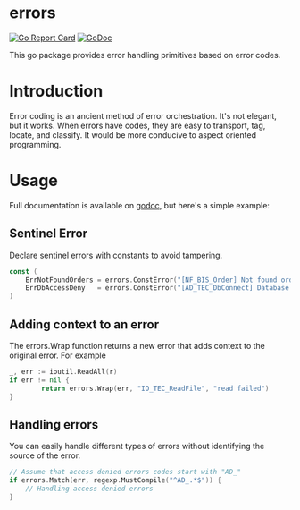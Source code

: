 # errors
[![Go Report Card](https://goreportcard.com/badge/github.com/nextf/errors)](https://goreportcard.com/report/github.com/nextf/errors)
[![GoDoc](https://godoc.org/github.com/nextf/errors?status.svg)](http://godoc.org/github.com/nextf/errors)

This go package provides error handling primitives based on error codes.

# Introduction
Error coding is an ancient method of error orchestration. It's not elegant, but it works.
When errors have codes, they are easy to transport, tag, locate, and classify.
It would be more conducive to aspect oriented programming.

# Usage
Full documentation is available on [godoc](http://godoc.org/github.com/nextf/errors), but here's a simple example:
## Sentinel Error
Declare sentinel errors with constants to avoid tampering.
```go
const (
	ErrNotFoundOrders = errors.ConstError("[NF_BIS_Order] Not found orders")
	ErrDbAccessDeny   = errors.ConstError("[AD_TEC_DbConnect] Database access denied")
)
```
## Adding context to an error
The errors.Wrap function returns a new error that adds context to the original error. For example
```go
_, err := ioutil.ReadAll(r)
if err != nil {
        return errors.Wrap(err, "IO_TEC_ReadFile", "read failed")
}
```
## Handling errors
You can easily handle different types of errors without identifying the source of the error.
```go
// Assume that access denied errors codes start with "AD_"
if errors.Match(err, regexp.MustCompile("^AD_.*$")) {
	// Handling access denied errors
}
```